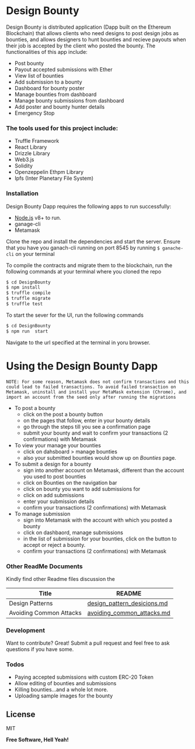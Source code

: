 # Design Bounty
Design Bounty is distributed application (Dapp built on the Ethereum Blockchain) that allows clients who need designs to post design jobs as bounties, and allows designers to hunt bounties and recieve payouts when their job is accepted by the client who posted the bounty. The functionalities of this app include:

  - Post bounty
  - Payout accepted submissions with Ether
  - View list of bounties
  - Add submission to a bounty
  - Dashboard for bounty poster
  - Manage bounties from dashboard
  - Manage bounty submissions from dashboard
  - Add poster and bounty hunter details
  - Emergency Stop
  

### The tools  used for this project include: 
  - Truffle Framework
  - React Library
  - Drizzle Library
  - Web3.js
  - Solidity
  - Openzeppelin Ethpm Library
  - Ipfs (Inter Planetary File System)
  
### Installation

Design Bounty Dapp requires the following apps to run successfully:
  - [Node.js](https://nodejs.org/) v8+ to run.
  - ganage-cli
  - Metamask

Clone the repo and install the dependencies and start the server. Ensure that you have you ganach-cli running on port 8545 by running ```$ ganache-cli``` on your terminal

To compile the contracts and migrate them to the blockchain, run the following commands at your terminal where you cloned the repo
```sh
$ cd DesignBounty
$ npm install 
$ truffle compile
$ truffle migrate
$ truffle test
```
To start the sever for the UI, run the following commands
```sh
$ cd DesignBounty
$ npm run  start
```

Navigate to the url specified at the terminal in yoru browser.

# Using the Design Bounty Dapp
```NOTE: For some reason, Metamask does not confirm transactions and this could lead to failed transactions. To avoid failed transaction on Metamask, uninstall and install your MetaMask extension (Chrome), and import an account from the seed only after running the migrations```
  
  - To post a bounty
       -  click on the post a bounty button 
       -  on the pages that follow, enter in your bounty details
       -  go through the steps till you see a confirmation page
       -  submit your bounty and wait to confirm your transactions (2                        confirmations) with Metamask
  - To view your manage your bounties
       - click on dahsboard > manage bounties
       - also your submitted bounties would show up on *Bounties* page.
  - To submit a design for a bounty
       - sign into another account on Metamask, different than the account you               used to post bounties
       - click on Bounties on the navigation bar
       - click on bounty you want to add submissions for
       - click on add submissions
       - enter your submission details
       - confirm your transactions (2 confirmations) with Metamask
  - To manage submission
       - sign into Metamask with the account with which you posted a bounty
       - click on dashbaord, manage submissions
       - in the list of submission for your bounties, click on the button to                 accept or reject a bounty.
       - confirm your transactions (2 confirmations) with Metamask

### Other ReadMe Documents 

Kindly find other Readme files discussion the 

| Title | README |
| ------ | ------ |
| Design Patterns | [design_pattern_desicions.md](https://github.com/mayorcoded/DesignBounty/blob/master/design_pattern_desicions.md) |
| Avoiding Common Attacks | [avoiding_common_attacks.md](https://github.com/mayorcoded/DesignBounty/blob/master/avoiding_common_attacks.md)|


### Development
Want to contribute? Great!
Submit a pull request and feel free to ask questions if you have some.
### Todos

 - Paying accepted submissions with custom ERC-20 Token
 - Allow editing of bounties and submissions
 - Killing bounties...and a whole lot more.
 - Uploading sample images for the bounty 

License
----

MIT


**Free Software, Hell Yeah!**


